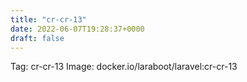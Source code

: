 ```yaml
---
title: "cr-cr-13"
date: 2022-06-07T19:28:37+0000
draft: false
---
```


Tag: cr-cr-13
Image: docker.io/laraboot/laravel:cr-cr-13
